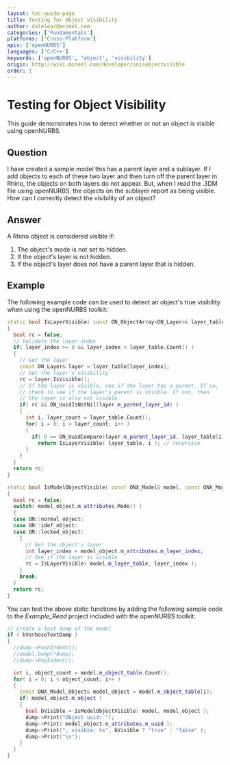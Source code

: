 ```yaml
---
layout: toc-guide-page
title: Testing for Object Visibility
author: dalelear@mcneel.com
categories: ['Fundamentals']
platforms: ['Cross-Platform']
apis: ['openNURBS']
languages: ['C/C++']
keywords: ['openNURBS', 'object', 'visibility']
origin: http://wiki.mcneel.com/developer/onisobjectvisible
order: 1
---
```


# Testing for Object Visibility

This guide demonstrates how to detect whether or not an object is visible using openNURBS.

## Question

I have created a sample model this has a parent layer and a sublayer.  If I add objects to each of these two layer and then turn off the parent layer in Rhino, the objects on both layers do not appear.  But, when I read the .3DM file using openNURBS, the objects on the sublayer report as being visible.  How can I correctly detect the visibility of an object?

## Answer

A Rhino object is considered visible if:

1. The object's mode is not set to hidden.
1. If the object's layer is not hidden.
1. If the object's layer does not have a parent layer that is hidden.

## Example

The following example code can be used to detect an object's true visibility when using the openNURBS toolkit:

```cpp
static bool IsLayerVisible( const ON_ObjectArray<ON_Layer>& layer_table, int layer_index )
{
  bool rc = false;
  // Validate the layer index
  if( layer_index >= 0 && layer_index < layer_table.Count() )
  {
    // Get the layer
    const ON_Layer& layer = layer_table[layer_index];
    // Get the layer's visibility
    rc = layer.IsVisible();
    // If the layer is visible, see if the layer has a parent. If so,
    // check to see if the layer's parent is visible. If not, then
    // the layer is also not visible.
    if( rc && ON_UuidIsNotNil(layer.m_parent_layer_id) )
    {
      int i, layer_count = layer_table.Count();
      for( i = 0; i < layer_count; i++ )
      {
        if( 0 == ON_UuidCompare(layer.m_parent_layer_id, layer_table[i].m_layer_id) )
          return IsLayerVisible( layer_table, i ); // recursive
      }
    }
  }
  return rc;
}

static bool IsModelObjectVisible( const ONX_Model& model, const ONX_Model_Object& model_object )
{
  bool rc = false;
  switch( model_object.m_attributes.Mode() )
  {
  case ON::normal_object:
  case ON::idef_object:
  case ON::locked_object:
    {
      // Get the object's layer
      int layer_index = model_object.m_attributes.m_layer_index;
      // See if the layer is visible
      rc = IsLayerVisible( model.m_layer_table, layer_index );
    }
    break;
  }
  return rc;
}
```

You can test the above static functions by adding the following sample code to the *Example_Read* project included with the openNURBS toolkit:

```cpp
// create a text dump of the model
if ( bVerboseTextDump )
{
  //dump->PushIndent();
  //model.Dump(*dump);
  //dump->PopIndent();

  int i, object_count = model.m_object_table.Count();
  for( i = 0; i < object_count; i++ )
  {
    const ONX_Model_Object& model_object = model.m_object_table[i];
    if( model_object.m_object )
    {
      bool bVisible = IsModelObjectVisible( model, model_object );
      dump->Print("Object uuid: ");
      dump->Print( model_object.m_attributes.m_uuid );
      dump->Print(", visible: %s", bVisible ? "true" : "false" );
      dump->Print("\n");
    }
  }
}
```
